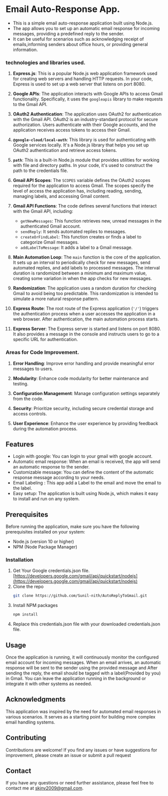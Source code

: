 # Email Auto-Response App.

* This is a simple email auto-response application built using Node.js.
* The app allows you to set up an automatic email response for incoming messages, providing a predefined reply to the sender.
* It can be useful for scenarios such as acknowledging receipt of emails,informing senders about office hours, or providing general information.



### technologies and libraries used.

1. **Express.js**: This is a popular Node.js web application framework used for creating web servers and handling HTTP requests. In your code, Express is used to set up a web server that listens on port 8080.

2. **Google APIs**: The application interacts with Google APIs to access Gmail functionality. Specifically, it uses the `googleapis` library to make requests to the Gmail API.

3. **OAuth2 Authentication**: The application uses OAuth2 for authentication with the Gmail API. OAuth2 is an industry-standard protocol for secure authorization. Users authenticate with their Google accounts, and the application receives access tokens to access their Gmail.

4. **`@google-cloud/local-auth`**: This library is used for authenticating with Google services locally. It's a Node.js library that helps you set up OAuth2 authentication and retrieve access tokens.

5. **`path`**: This is a built-in Node.js module that provides utilities for working with file and directory paths. In your code, it's used to construct the path to the credentials file.

6. **Gmail API Scopes**: The `SCOPES` variable defines the OAuth2 scopes required for the application to access Gmail. The scopes specify the level of access the application has, including reading, sending, managing labels, and accessing Gmail content.

7. **Gmail API Functions**: The code defines several functions that interact with the Gmail API, including:
   - `getNewMessages`: This function retrieves new, unread messages in the authenticated Gmail account.
   - `sendReply`: It sends automated replies to messages.
   - `createOrFindLabel`: This function creates or finds a label to categorize Gmail messages.
   - `addLabelToMessage`: It adds a label to a Gmail message.

8. **Main Automation Loop**: The `main` function is the core of the application. It sets up an interval to periodically check for new messages, send automated replies, and add labels to processed messages. The interval duration is randomized between a minimum and maximum value, creating some variation in when the app checks for new messages.

9. **Randomization**: The application uses a random duration for checking Gmail to avoid being too predictable. This randomization is intended to simulate a more natural response pattern.

10. **Express Route**: The root route of the Express application (`'/'`) triggers the authentication process when a user accesses the application in a web browser. After authentication, the main automation process starts.

11. **Express Server**: The Express server is started and listens on port 8080. It also provides a message in the console and instructs users to go to a specific URL for authentication.

### Areas for Code Improvement.

1. **Error Handling**: Improve error handling and provide meaningful error messages to users.

2. **Modularity**: Enhance code modularity for better maintenance and testing.

3. **Configuration Management**: Manage configuration settings separately from the code.

4. **Security**: Prioritize security, including secure credential storage and access controls.

5. **User Experience**: Enhance the user experience by providing feedback during the automation process.


## Features
* Login with google: You can login to your gmail with google account.
* Automatic email response: When an email is received, the app will send an automatic response to the sender.
* Customizable message: You can define the content of the automatic response message according to your needs.
* Email Labeling : This app add a Label to the email and move the email to the label.
* Easy setup: The application is built using Node.js, which makes it easy to install and run on any system.


## Prerequisites
Before running the application, make sure you have the following prerequisites installed on your system:

* Node.js (version 10 or higher)
* NPM (Node Package Manager)



### Installation

1. Get Your Google credentials.json file. [https://developers.google.com/gmail/api/quickstart/nodejs](https://developers.google.com/gmail/api/quickstart/nodejs)
2. Clone the repo
   ```sh
   git clone https://github.com/Sunil-nith/AutoReplyToGmail.git
   ```
3. Install NPM packages
   ```sh
   npm install
   ```
4. Replace this credentials.json file with your downloaded credentials.json file.
   

## Usage

Once the application is running, it will continuously monitor the configured email account for incoming messages. When an email arrives, an automatic response will be sent to the sender using the provided message and After sending the reply, the email should be tagged with a label(Provided by you) in Gmail.
You can leave the application running in the background or integrate it with other systems as needed.



## Acknowledgments
This application was inspired by the need for automated email responses in various scenarios. It serves as a starting point for building more complex email handling systems.
## Contributing
Contributions are welcome! If you find any issues or have suggestions for improvement, please create an issue or submit a pull request

## Contact

If you have any questions or need further assistance, please feel free to contact me at skjnv2009@gmail.com.